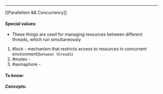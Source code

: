 ***
[[Parallelism && Concurrency]]
#### Special values:
- These *things* are used for managing resources between different threads, which run simultaneously 
1. #lock - mechanism that restricts access to resources in concurrent environment(`between threads`) 
2. #mutex - 
3. #semaphore - 

#### To know:

##### Concepts:

